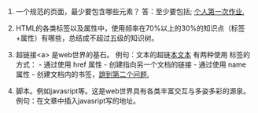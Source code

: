 1. 一个规范的页面，最少要包含哪些元素？
答：至少要包括<html><head><body>;
    <a href="https://caicono.github.io/hello.html">个人第一次作业.</a>
  
2. <a name="q2">HTML的各类标签以及属性中，使用频率在70%以上的30%的知识点（标签+属性）有哪些，总结成不超过五级的知识树。</a>

  1. 超链接\<a> 是web世界的基石。
  例句：文本的超链<a href="http://www.microsoft.com/">本文本</a>
  有两种使用 <a> 标签的方式：
    - 通过使用 href 属性 - 创建指向另一个文档的链接
    - 通过使用 name 属性 - 创建文档内的书签，<a href="#q2">跳到第二个问题.</a>
 
 2. 脚本。例如javasript等。这是web世界具有各类丰富交互与多姿多彩的源泉。
    例句：在文章中插入javasript写的地址。
    <script type="text/javascript">
    document.write("<h1><a href=\"http://caicono.info/\">caicono的blog</a></h1>")
    </script> 
